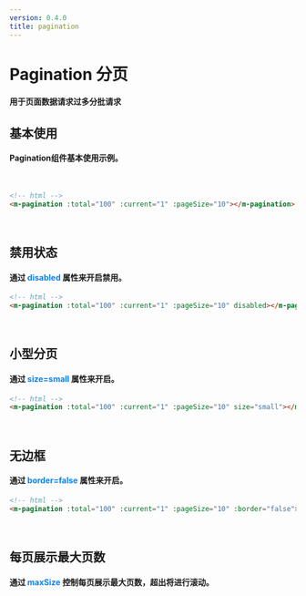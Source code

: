 ```yaml
---
version: 0.4.0
title: pagination
---
```

# Pagination 分页 <a href="https://github.com/Ningstyle/mzlui-doc/blob/main/src/page/md/pagination/md1.md" target="_back" title="您可在Github上编辑此页面"><i class="iconfont m-icon-bianji" style="font-size:25px;color:#0e80eb"></i></a>

#### 用于页面数据请求过多分批请求
## 基本使用
#### Pagination组件基本使用示例。
<br/>

<m-pagination :total="100" :current="1" :pageSize="10"></m-pagination>

```html
<!-- html -->
<m-pagination :total="100" :current="1" :pageSize="10"></m-pagination>
```
<br/>

## 禁用状态
#### 通过 <font color=#0e80eb>**disabled**</font> 属性来开启禁用。

<m-pagination :total="100" :current="1" :pageSize="10" disabled></m-pagination>

```html
<!-- html -->
<m-pagination :total="100" :current="1" :pageSize="10" disabled></m-pagination>
```
<br/>

## 小型分页
#### 通过 <font color=#0e80eb>**size=small**</font> 属性来开启。
<m-pagination :total="100" :current="1" :pageSize="10" size="small"></m-pagination>
```html
<!-- html -->
<m-pagination :total="100" :current="1" :pageSize="10" size="small"></m-pagination>
```
<br/>

## 无边框
#### 通过 <font color=#0e80eb>**border=false**</font> 属性来开启。
<m-pagination :total="100" :current="1" :pageSize="10" :border="false"></m-pagination>
```html
<!-- html -->
<m-pagination :total="100" :current="1" :pageSize="10" :border="false"></m-pagination>
```
<br/>

## 每页展示最大页数
#### 通过 <font color=#0e80eb>**maxSize**</font> 控制每页展示最大页数，超出将进行滚动。